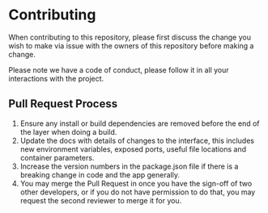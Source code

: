 # Contributing

When contributing to this repository, please first discuss the change you wish to make via issue 
with the owners of this repository before making a change. 

Please note we have a code of conduct, please follow it in all your interactions with the project.

## Pull Request Process

1. Ensure any install or build dependencies are removed before the end of the layer when doing a 
   build.
2. Update the docs with details of changes to the interface, this includes new environment 
   variables, exposed ports, useful file locations and container parameters.
3. Increase the version numbers in the package.json file if there is a breaking change in code
   and the app generally.
4. You may merge the Pull Request in once you have the sign-off of two other developers, or if you 
   do not have permission to do that, you may request the second reviewer to merge it for you.
